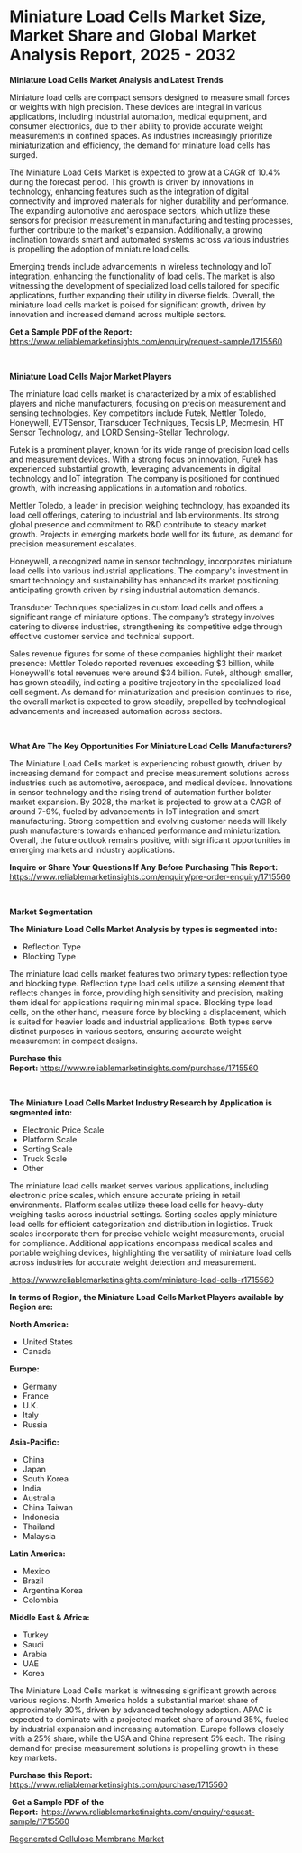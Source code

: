 <p><h1>Miniature Load Cells Market Size, Market Share and Global Market Analysis Report, 2025 - 2032</h1></p><p><strong>Miniature Load Cells Market Analysis and Latest Trends</strong></p>
<p><p>Miniature load cells are compact sensors designed to measure small forces or weights with high precision. These devices are integral in various applications, including industrial automation, medical equipment, and consumer electronics, due to their ability to provide accurate weight measurements in confined spaces. As industries increasingly prioritize miniaturization and efficiency, the demand for miniature load cells has surged.</p><p>The Miniature Load Cells Market is expected to grow at a CAGR of 10.4% during the forecast period. This growth is driven by innovations in technology, enhancing features such as the integration of digital connectivity and improved materials for higher durability and performance. The expanding automotive and aerospace sectors, which utilize these sensors for precision measurement in manufacturing and testing processes, further contribute to the market's expansion. Additionally, a growing inclination towards smart and automated systems across various industries is propelling the adoption of miniature load cells. </p><p>Emerging trends include advancements in wireless technology and IoT integration, enhancing the functionality of load cells. The market is also witnessing the development of specialized load cells tailored for specific applications, further expanding their utility in diverse fields. Overall, the miniature load cells market is poised for significant growth, driven by innovation and increased demand across multiple sectors.</p></p>
<p><strong>Get a Sample PDF of the Report:&nbsp;</strong> <a href="https://www.reliablemarketinsights.com/enquiry/request-sample/1715560?utm_campaign=2280&utm_medium=2&utm_source=Github&utm_content=ia&utm_term=28032025&utm_id=miniature-load-cells">https://www.reliablemarketinsights.com/enquiry/request-sample/1715560</a></p>
<p>&nbsp;</p>
<p><strong>Miniature Load Cells Major Market Players</strong></p>
<p><p>The miniature load cells market is characterized by a mix of established players and niche manufacturers, focusing on precision measurement and sensing technologies. Key competitors include Futek, Mettler Toledo, Honeywell, EVTSensor, Transducer Techniques, Tecsis LP, Mecmesin, HT Sensor Technology, and LORD Sensing-Stellar Technology.</p><p>Futek is a prominent player, known for its wide range of precision load cells and measurement devices. With a strong focus on innovation, Futek has experienced substantial growth, leveraging advancements in digital technology and IoT integration. The company is positioned for continued growth, with increasing applications in automation and robotics.</p><p>Mettler Toledo, a leader in precision weighing technology, has expanded its load cell offerings, catering to industrial and lab environments. Its strong global presence and commitment to R&D contribute to steady market growth. Projects in emerging markets bode well for its future, as demand for precision measurement escalates.</p><p>Honeywell, a recognized name in sensor technology, incorporates miniature load cells into various industrial applications. The company's investment in smart technology and sustainability has enhanced its market positioning, anticipating growth driven by rising industrial automation demands.</p><p>Transducer Techniques specializes in custom load cells and offers a significant range of miniature options. The company’s strategy involves catering to diverse industries, strengthening its competitive edge through effective customer service and technical support.</p><p>Sales revenue figures for some of these companies highlight their market presence: Mettler Toledo reported revenues exceeding $3 billion, while Honeywell's total revenues were around $34 billion. Futek, although smaller, has grown steadily, indicating a positive trajectory in the specialized load cell segment. As demand for miniaturization and precision continues to rise, the overall market is expected to grow steadily, propelled by technological advancements and increased automation across sectors.</p></p>
<p>&nbsp;</p>
<p><strong>What Are The Key Opportunities For Miniature Load Cells Manufacturers?</strong></p>
<p><p>The Miniature Load Cells market is experiencing robust growth, driven by increasing demand for compact and precise measurement solutions across industries such as automotive, aerospace, and medical devices. Innovations in sensor technology and the rising trend of automation further bolster market expansion. By 2028, the market is projected to grow at a CAGR of around 7-9%, fueled by advancements in IoT integration and smart manufacturing. Strong competition and evolving customer needs will likely push manufacturers towards enhanced performance and miniaturization. Overall, the future outlook remains positive, with significant opportunities in emerging markets and industry applications.</p></p>
<p><strong>Inquire or Share Your Questions If Any Before Purchasing This Report:</strong> <a href="https://www.reliablemarketinsights.com/enquiry/pre-order-enquiry/1715560?utm_campaign=2280&utm_medium=2&utm_source=Github&utm_content=ia&utm_term=28032025&utm_id=miniature-load-cells">https://www.reliablemarketinsights.com/enquiry/pre-order-enquiry/1715560</a></p>
<p>&nbsp;</p>
<p><strong>Market Segmentation</strong></p>
<p><strong>The Miniature Load Cells Market Analysis by types is segmented into:</strong></p>
<p><ul><li>Reflection Type</li><li>Blocking Type</li></ul></p>
<p><p>The miniature load cells market features two primary types: reflection type and blocking type. Reflection type load cells utilize a sensing element that reflects changes in force, providing high sensitivity and precision, making them ideal for applications requiring minimal space. Blocking type load cells, on the other hand, measure force by blocking a displacement, which is suited for heavier loads and industrial applications. Both types serve distinct purposes in various sectors, ensuring accurate weight measurement in compact designs.</p></p>
<p><strong>Purchase this Report:&nbsp;</strong><a href="https://www.reliablemarketinsights.com/purchase/1715560?utm_campaign=2280&utm_medium=2&utm_source=Github&utm_content=ia&utm_term=28032025&utm_id=miniature-load-cells">https://www.reliablemarketinsights.com/purchase/1715560</a></p>
<p>&nbsp;</p>
<p><strong>The Miniature Load Cells Market Industry Research by Application is segmented into:</strong></p>
<p><ul><li>Electronic Price Scale</li><li>Platform Scale</li><li>Sorting Scale</li><li>Truck Scale</li><li>Other</li></ul></p>
<p><p>The miniature load cells market serves various applications, including electronic price scales, which ensure accurate pricing in retail environments. Platform scales utilize these load cells for heavy-duty weighing tasks across industrial settings. Sorting scales apply miniature load cells for efficient categorization and distribution in logistics. Truck scales incorporate them for precise vehicle weight measurements, crucial for compliance. Additional applications encompass medical scales and portable weighing devices, highlighting the versatility of miniature load cells across industries for accurate weight detection and measurement.</p></p>
<p><a href="https://www.reliablemarketinsights.com/miniature-load-cells-r1715560?utm_campaign=2280&utm_medium=2&utm_source=Github&utm_content=ia&utm_term=28032025&utm_id=miniature-load-cells">&nbsp;https://www.reliablemarketinsights.com/miniature-load-cells-r1715560</a></p>
<p><strong>In terms of Region, the Miniature Load Cells Market Players available by Region are:</strong></p>
<p>
    <p> <strong> North America: </strong>
        <ul>
            <li>United States</li>
            <li>Canada</li>
        </ul>
        </p> 
    <p> <strong> Europe: </strong>
        <ul>
            <li>Germany</li>
            <li>France</li>
            <li>U.K.</li>
            <li>Italy</li>
            <li>Russia</li>
        </ul>
        </p> 
    <p> <strong> Asia-Pacific: </strong>
        <ul>
            <li>China</li>
            <li>Japan</li>
            <li>South Korea</li>
            <li>India</li>
            <li>Australia</li>
            <li>China Taiwan</li>
            <li>Indonesia</li>
            <li>Thailand</li>
            <li>Malaysia</li>
        </ul>
        </p> 
    <p> <strong> Latin America: </strong>
        <ul>
            <li>Mexico</li>
            <li>Brazil</li>
            <li>Argentina Korea</li>
            <li>Colombia</li>
        </ul>
        </p> 
    <p> <strong> Middle East & Africa: </strong>
        <ul>
            <li>Turkey</li>
            <li>Saudi</li>
            <li>Arabia</li>
            <li>UAE</li>
            <li>Korea</li>
        </ul>
    </p>
    </p>
<p><p>The Miniature Load Cells market is witnessing significant growth across various regions. North America holds a substantial market share of approximately 30%, driven by advanced technology adoption. APAC is expected to dominate with a projected market share of around 35%, fueled by industrial expansion and increasing automation. Europe follows closely with a 25% share, while the USA and China represent 5% each. The rising demand for precise measurement solutions is propelling growth in these key markets.</p></p>
<p><strong>Purchase this Report: </strong><a href="https://www.reliablemarketinsights.com/purchase/1715560?utm_campaign=2280&utm_medium=2&utm_source=Github&utm_content=ia&utm_term=28032025&utm_id=miniature-load-cells">https://www.reliablemarketinsights.com/purchase/1715560</a></p>
<p>&nbsp;<strong>Get a Sample PDF of the Report:&nbsp;&nbsp;</strong><a href="https://www.reliablemarketinsights.com/enquiry/request-sample/1715560?utm_campaign=2280&utm_medium=2&utm_source=Github&utm_content=ia&utm_term=28032025&utm_id=miniature-load-cells">https://www.reliablemarketinsights.com/enquiry/request-sample/1715560</a></p>
<p><strong></strong></p>
<p><p><a href="https://github.com/NargisHussain75/Market-Research-Report-List-2/blob/main/regenerated-cellulose-membrane-market.md?utm_campaign=2280&utm_medium=2&utm_source=Github&utm_content=ia&utm_term=28032025&utm_id=miniature-load-cells">Regenerated Cellulose Membrane Market</a></p></p>